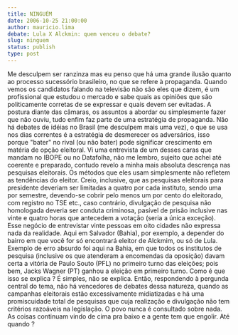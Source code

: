 ```yaml
---
title: NINGUÉM
date: 2006-10-25 21:00:00
author: mauricio.lima
debate: Lula X Alckmin: quem venceu o debate?
slug: ninguem
status: publish 
type: post
---
```


Me desculpem ser ranzinza mas eu penso que há uma grande ilusão quanto ao processo sucessório brasileiro, no que se refere à propaganda. Quando vemos os candidatos falando na televisão não são eles que dizem, é um profissional que estudou o mercado e sabe quais as opiniões que são politicamente corretas de se expressar e quais devem ser evitadas. A postura diante das câmaras, os assuntos a abordar ou simplesmente fazer que não ouviu, tudo enfim faz parte de uma estratégia de propaganda.
Não há debates de idéias no Brasil (me desculpem mais uma vez), o que se usa nos dias correntes é a estratégia de desmerecer os adversários, isso porque "bater" no rival (ou não bater) pode significar crescimento em matéria de opção eleitoral.
Vi uma entrevista de um desses caras que mandam no IBOPE ou no Datafolha, não me lembro, sujeito que achei até coerente e preparado, contudo revelo a minha mais absoluta descrença nas pesquisas eleitorais. Os métodos que eles usam simplesmente não refletem as tendências do eleitor. Creio, inclusive, que as pesquisas eleitorais para presidente deveriam ser limitadas a quatro por cada instituto, sendo uma por semestre, devendo-se cobrir pelo menos um por cento do eleitorado, com registro no TSE etc., caso contrário, divulgação de pesquisa não homologada deveria ser conduta criminosa, pasível de prisão inclusive nas vinte e quatro horas que antecedem a votação (seria a única exceção). Esse negócio de entrevistar vinte pessoas em oito cidades não expressa nada da realidade. Aqui em Salvador (Bahia), por exemplo, a depender do bairro em que você for só encontrará eleitor de Alckmim, ou só de Lula.
Exemplo de erro absurdo foi aqui na Bahia, em que todos os institutos de pesquisa (inclusive os que atenderam a encomendas da oposição) davam certa a vitória de Paulo Souto (PFL) no primeiro turno das eleições; pois bem, Jacks Wagner (PT) ganhou a eleição em primeiro turno. Como é que isso se explica ? É simples, não se explica.
Então, respondendo à pergunda central do tema, não há vencedores de debates dessa natureza, quando as campanhas eleitorais estão excessivamente midiatizadas e há uma promiscuidade total de pesquisas que cuja realização e divulgação não tem critérios razoáveis na legislação.
O povo nunca é consultado sobre nada. As coisas continuam vindo de cima pra baixo e a gente tem que engolir.
Até quando ?
